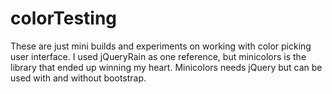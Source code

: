 # colorTesting
These are just mini builds and experiments on working with color picking user interface. I used jQueryRain as one reference, but minicolors is the library that ended up winning my heart. Minicolors needs jQuery but can be used with and without bootstrap.
